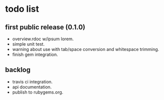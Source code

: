 todo list
=========

first public release (0.1.0)
----------------------------

- overview.rdoc w/ipsum lorem.
- simple unit test.
- warning about use with tab/space conversion and whitespace trimming.
- finish gem integration.

backlog
-------

- travis ci integration.
- api documentation.
- publish to rubygems.org.
